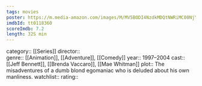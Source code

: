 ```yaml
---
tags: movies
poster: https://m.media-amazon.com/images/M/MV5BODI4NzdkMDQtNWRiMC00NjYxLWFhNmEtYjNkMzlmYjk2MjI3XkEyXkFqcGdeQXVyNTgyNTA4MjM@._V1_SX300.jpg
imdbId: tt0118360
scoreImdb: 7.2
length: 32S min
---
```


category:: [[Series]]
director::  
genre:: [[Animation]], [[Adventure]], [[Comedy]]
year:: 1997–2004
cast:: [[Jeff Bennett]], [[Brenda Vaccaro]], [[Mae Whitman]]
plot:: The misadventures of a dumb blond egomaniac who is deluded about his own manliness.
watchlist::
rating::
